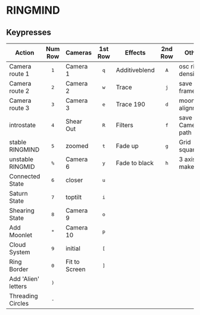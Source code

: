 # RINGMIND

## Keypresses


| Action              | Num Row        | Cameras     | 1st Row        | Effects       | 2nd Row        | Other           | 3rd Row      |
| --------------------| :-------------:| ------------|:--------------:|---------------|:--------------:|-----------------|:------------:|
| Camera route 1      |  <kbd>1</kbd>  | Camera 1    |  <kbd>q</kbd>  | Additiveblend |  <kbd>A</kbd>  | osc ring density| <kbd>c</kbd> |
| Camera route 2      |  <kbd>2</kbd>  | Camera 2    |  <kbd>w</kbd>  | Trace         |  <kbd>j</kbd>  | save frame      | <kbd>v</kbd> |
| Camera route 3      |  <kbd>3</kbd>  | Camera 3    |  <kbd>e</kbd>  | Trace 190     |  <kbd>d</kbd>  | moon alignment  | <kbd>m</kbd> |
| introstate          |  <kbd>4</kbd>  | Shear Out   |  <kbd>R</kbd>  | Filters       |  <kbd>f</kbd>  | save Camera path| <kbd>S</kbd> |
| stable RINGMIND     |  <kbd>5</kbd>  | zoomed      |  <kbd>t</kbd>  | Fade up       |  <kbd>g</kbd>  | Grid squares    | <kbd></kbd>  |
| unstable RINGMID    |  <kbd>%</kbd>  | Camera 6    |  <kbd>y</kbd>  | Fade to black |  <kbd>h</kbd>  | 3 axis makers   | <kbd></kbd>  |
| Connected State     |  <kbd>6</kbd>  | closer      |  <kbd>u</kbd>  |
| Saturn State        |  <kbd>7</kbd>  | toptilt     |  <kbd>i</kbd>  |
| Shearing State      |  <kbd>8</kbd>  | Camera 9    |  <kbd>o</kbd>  |
| Add Moonlet         |  <kbd>*</kbd>  | Camera 10   |  <kbd>p</kbd>  |
| Cloud System        |  <kbd>9</kbd>  | initial     |  <kbd>[</kbd>  |
| Ring Border         |  <kbd>0</kbd>  | Fit to Screen |  <kbd>]</kbd>|
| Add 'Alien' letters |  <kbd>)</kbd>  | 
| Threading Circles   |  <kbd>-</kbd>  | 

